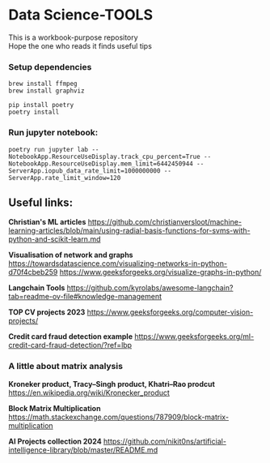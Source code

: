 # Data Science-TOOLS 

This is a workbook-purpose repository \
Hope the one who reads it finds useful tips 


### Setup dependencies
~~~
brew install ffmpeg
brew install graphviz

pip install poetry
poetry install
~~~

### Run jupyter notebook:
~~~
poetry run jupyter lab --NotebookApp.ResourceUseDisplay.track_cpu_percent=True --NotebookApp.ResourceUseDisplay.mem_limit=6442450944 --ServerApp.iopub_data_rate_limit=1000000000 --ServerApp.rate_limit_window=120
~~~


## Useful links:

**Christian's ML articles**
https://github.com/christianversloot/machine-learning-articles/blob/main/using-radial-basis-functions-for-svms-with-python-and-scikit-learn.md

**Visualisation of network and graphs**
https://towardsdatascience.com/visualizing-networks-in-python-d70f4cbeb259
https://www.geeksforgeeks.org/visualize-graphs-in-python/

**Langchain Tools**
https://github.com/kyrolabs/awesome-langchain?tab=readme-ov-file#knowledge-management

**TOP CV projects 2023**
https://www.geeksforgeeks.org/computer-vision-projects/

**Credit card fraud detection example**
https://www.geeksforgeeks.org/ml-credit-card-fraud-detection/?ref=lbp


### A little about matrix analysis

**Kroneker product, Tracy–Singh product, Khatri–Rao prodcut**
https://en.wikipedia.org/wiki/Kronecker_product


**Block Matrix Multiplication**
https://math.stackexchange.com/questions/787909/block-matrix-multiplication

**AI Projects collection 2024**
https://github.com/nikit0ns/artificial-intelligence-library/blob/master/README.md
